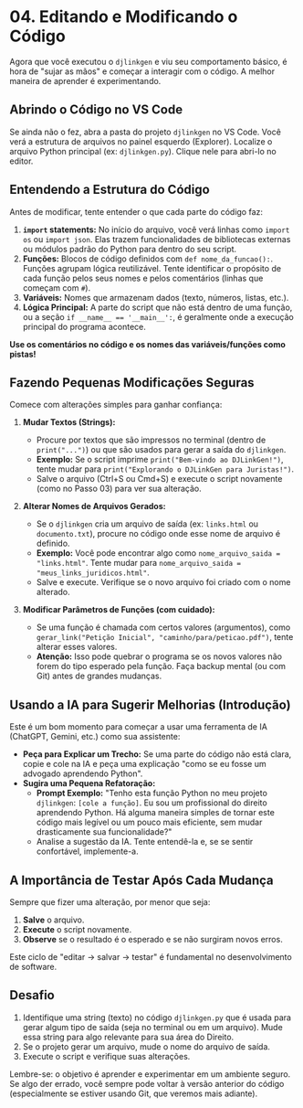 # 04. Editando e Modificando o Código

Agora que você executou o `djlinkgen` e viu seu comportamento básico, é hora de "sujar as mãos" e começar a interagir com o código. A melhor maneira de aprender é experimentando.

## Abrindo o Código no VS Code

Se ainda não o fez, abra a pasta do projeto `djlinkgen` no VS Code. Você verá a estrutura de arquivos no painel esquerdo (Explorer). Localize o arquivo Python principal (ex: `djlinkgen.py`). Clique nele para abri-lo no editor.

## Entendendo a Estrutura do Código

Antes de modificar, tente entender o que cada parte do código faz:

1.  **`import` statements:** No início do arquivo, você verá linhas como `import os` ou `import json`. Elas trazem funcionalidades de bibliotecas externas ou módulos padrão do Python para dentro do seu script.
2.  **Funções:** Blocos de código definidos com `def nome_da_funcao():`. Funções agrupam lógica reutilizável. Tente identificar o propósito de cada função pelos seus nomes e pelos comentários (linhas que começam com `#`).
3.  **Variáveis:** Nomes que armazenam dados (texto, números, listas, etc.).
4.  **Lógica Principal:** A parte do script que não está dentro de uma função, ou a seção `if __name__ == '__main__':`, é geralmente onde a execução principal do programa acontece.

**Use os comentários no código e os nomes das variáveis/funções como pistas!**

## Fazendo Pequenas Modificações Seguras

Comece com alterações simples para ganhar confiança:

1.  **Mudar Textos (Strings):**
    *   Procure por textos que são impressos no terminal (dentro de `print("...")`) ou que são usados para gerar a saída do `djlinkgen`.
    *   **Exemplo:** Se o script imprime `print("Bem-vindo ao DJLinkGen!")`, tente mudar para `print("Explorando o DJLinkGen para Juristas!")`.
    *   Salve o arquivo (Ctrl+S ou Cmd+S) e execute o script novamente (como no Passo 03) para ver sua alteração.

2.  **Alterar Nomes de Arquivos Gerados:**
    *   Se o `djlinkgen` cria um arquivo de saída (ex: `links.html` ou `documento.txt`), procure no código onde esse nome de arquivo é definido.
    *   **Exemplo:** Você pode encontrar algo como `nome_arquivo_saida = "links.html"`. Tente mudar para `nome_arquivo_saida = "meus_links_juridicos.html"`.
    *   Salve e execute. Verifique se o novo arquivo foi criado com o nome alterado.

3.  **Modificar Parâmetros de Funções (com cuidado):**
    *   Se uma função é chamada com certos valores (argumentos), como `gerar_link("Petição Inicial", "caminho/para/peticao.pdf")`, tente alterar esses valores.
    *   **Atenção:** Isso pode quebrar o programa se os novos valores não forem do tipo esperado pela função. Faça backup mental (ou com Git) antes de grandes mudanças.

## Usando a IA para Sugerir Melhorias (Introdução)

Este é um bom momento para começar a usar uma ferramenta de IA (ChatGPT, Gemini, etc.) como sua assistente:

*   **Peça para Explicar um Trecho:** Se uma parte do código não está clara, copie e cole na IA e peça uma explicação "como se eu fosse um advogado aprendendo Python".
*   **Sugira uma Pequena Refatoração:**
    *   **Prompt Exemplo:** "Tenho esta função Python no meu projeto `djlinkgen`: `[cole a função]`. Eu sou um profissional do direito aprendendo Python. Há alguma maneira simples de tornar este código mais legível ou um pouco mais eficiente, sem mudar drasticamente sua funcionalidade?"
    *   Analise a sugestão da IA. Tente entendê-la e, se se sentir confortável, implemente-a.

## A Importância de Testar Após Cada Mudança

Sempre que fizer uma alteração, por menor que seja:
1.  **Salve** o arquivo.
2.  **Execute** o script novamente.
3.  **Observe** se o resultado é o esperado e se não surgiram novos erros.

Este ciclo de "editar -> salvar -> testar" é fundamental no desenvolvimento de software.

## Desafio

1.  Identifique uma string (texto) no código `djlinkgen.py` que é usada para gerar algum tipo de saída (seja no terminal ou em um arquivo). Mude essa string para algo relevante para sua área do Direito.
2.  Se o projeto gerar um arquivo, mude o nome do arquivo de saída.
3.  Execute o script e verifique suas alterações.

Lembre-se: o objetivo é aprender e experimentar em um ambiente seguro. Se algo der errado, você sempre pode voltar à versão anterior do código (especialmente se estiver usando Git, que veremos mais adiante).
